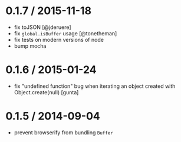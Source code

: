 
0.1.7 / 2015-11-18
====

  * fix toJSON [@jderuere]
  * fix `global.isBuffer` usage [@tonetheman]
  * fix tests on modern versions of node
  * bump mocha

0.1.6 / 2015-01-24
====

 * fix "undefined function" bug when iterating
   an object created with Object.create(null) [gunta]

0.1.5 / 2014-09-04
====

 * prevent browserify from bundling `Buffer`
